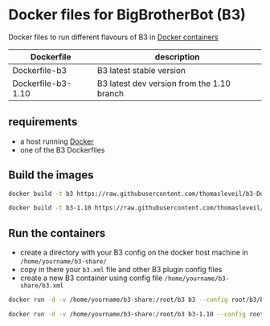 Docker files for BigBrotherBot (B3)
===================================

Docker files to run different flavours of B3 in [Docker containers](http://docker.io)


| Dockerfile            |  description                               |
|-----------------------|--------------------------------------------|
| Dockerfile-b3         | B3 latest stable version                   |
| Dockerfile-b3-1.10    | B3 latest dev version from the 1.10 branch |




requirements
------------

* a host running [Docker](http://docker.io)
* one of the B3 Dockerfiles

Build the images
----------------

```bash
docker build -t b3 https://raw.githubusercontent.com/thomasleveil/b3-Dockerfiles/master/Dockerfile-b3
```

```bash
docker build -t b3-1.10 https://raw.githubusercontent.com/thomasleveil/b3-Dockerfiles/master/Dockerfile-b3-1.10
```


Run the containers
------------------

* create a directory with your B3 config on the docker host machine in `/home/yourname/b3-share/`
* copy in there your `b3.xml` file and other B3 plugin config files
* create a new B3 container using config file `/home/yourname/b3-share/b3.xml` 

```bash
docker run -d -v /home/yourname/b3-share:/root/b3 b3 --config root/b3/b3.xml
```


```bash
docker run -d -v /home/yourname/b3-share:/root/b3 b3-1.10 --config root/b3/b3.xml
```
